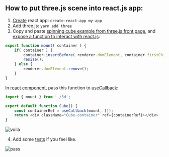## How to put three.js scene into react.js app: 

1. [Create](https://github.com/facebook/create-react-app) react app: `create-react-app my-app`
2. Add three.js: `yarn add three`
3. Copy and paste [spinning cube example from three.js front page](https://github.com/mrdoob/three.js/#usage), and [expose a function to interact with react.js](https://github.com/makc/react-three-example/blob/master/src/cube/3d.js#L66):

```js
export function mount( container ) {
    if( container ) {
        container.insertBefore( renderer.domElement, container.firstChild );
        resize();
    } else {
        renderer.domElement.remove();
    }
}
```

In [react component](https://github.com/makc/react-three-example/blob/master/src/cube/index.js), pass this function to [useCallback](https://reactjs.org/docs/refs-and-the-dom.html#callback-refs):

```js
import { mount } from './3d';

export default function Cube() {
    const containerRef = useCallback(mount, []);
    return <div className="Cube-container" ref={containerRef}></div>
}
```

![voila](https://user-images.githubusercontent.com/242577/117182989-4f9a0580-add7-11eb-9891-eadc13d63f88.png)

4. Add some [tests](https://github.com/makc/react-three-example/blob/master/src/App.test.js) if you feel like.

![pass](https://user-images.githubusercontent.com/242577/117182995-50cb3280-add7-11eb-8f37-9b1d9d91fff8.png)

